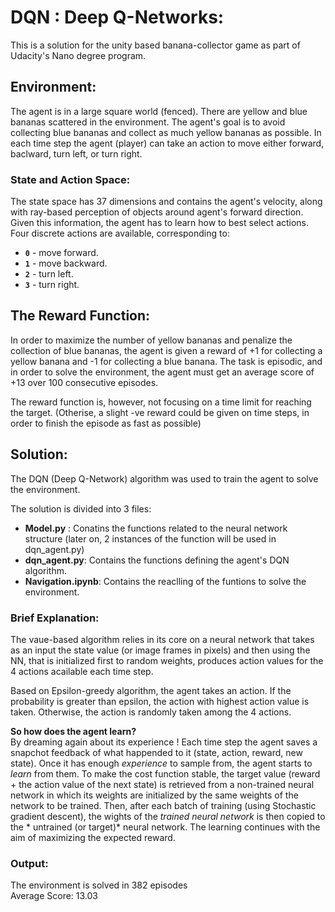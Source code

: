 # DQN : Deep Q-Networks:
This is a solution for the unity based banana-collector game as part of Udacity's Nano degree program.

## Environment:
The agent is in a large square world (fenced). There are yellow and blue bananas scattered in the environment. The agent's goal is to avoid collecting blue bananas and collect as much yellow bananas as possible. In each time step the agent (player) can take an action to move either forward, baclward, turn left, or turn right.
### State and Action Space:
The state space has 37 dimensions and contains the agent's velocity, along with ray-based perception of objects around agent's forward direction. Given this information, the agent has to learn how to best select actions.  Four discrete actions are available, corresponding to:
- **`0`** - move forward.
- **`1`** - move backward.
- **`2`** - turn left.
- **`3`** - turn right.

## The Reward Function:<br/>
In order to maximize the number of yellow bananas and penalize the collection of blue bananas, the agent is given a reward of +1 for collecting a yellow banana and -1 for collecting a blue banana. The task is episodic, and in order to solve the environment, the agent must get an average score of +13 over 100 consecutive episodes. 

The reward function is, however, not focusing on a time limit for reaching the target. 
(Otherise, a slight -ve reward could be given on time steps, in order to finish the episode as fast as possible)

## Solution:
The DQN (Deep Q-Network) algorithm was used to train the agent to solve the environment.

The solution is divided into 3 files:
- **Model.py** : Conatins the functions related to the neural network structure (later on, 2 instances of the function will be used in dqn_agent.py)
- **dqn_agent.py**: Contains the functions defining the agent's DQN algorithm.
- **Navigation.ipynb**: Contains the reaclling of the funtions to solve the environment.

### Brief Explanation:<br/>
The vaue-based algorithm relies in its core on a neural network that takes as an input the state value (or image frames in pixels) and then using the NN, that is initialized first to random weights, produces action values for the 4 actions acailable each time step.

Based on Epsilon-greedy algorithm, the agent takes an action. If the probability is greater than epsilon, the action with highest action value is taken. Otherwise, the action is randomly taken among the 4 actions.

**So how does the agent learn?**<br/>
By dreaming again about its experience ! 
Each time step the agent saves a snapchot feedback of what happended to it (state, action, reward, new state).
Once it has enough *experience* to sample from, the agent starts to *learn* from them. 
To make the cost function stable, the target value (reward + the action value of the next state) is retrieved from a non-trained neural network in which its weights are initialized by the same weights of the network to be trained. 
Then, after each batch of training (using Stochastic gradient descent), the wights of the *trained neural network* is then copied to the * untrained (or target)* neural network. The learning continues with the aim of maximizing the expected reward.

### Output:
The environment is solved in 382 episodes <br/>	
Average Score: 13.03 <br/>




